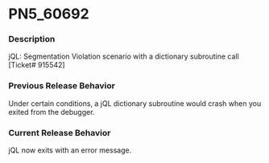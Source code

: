 # PN5_60692

<PageHeader />

### Description

jQL: Segmentation Violation scenario with a dictionary subroutine call [Ticket# 915542]



### Previous Release Behavior

Under certain conditions, a jQL dictionary subroutine would crash when you exited from the debugger.



### Current Release Behavior

jQL now exits with an error message.

  
<PageFooter />
